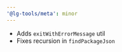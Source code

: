 ```yaml
---
'@lg-tools/meta': minor
---
```


- Adds `exitWithErrorMessage` util
- Fixes recursion in `findPackageJson`
